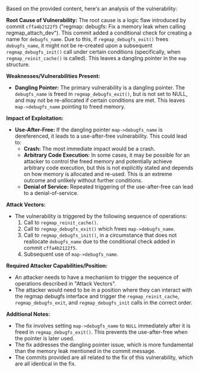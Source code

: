 Based on the provided content, here's an analysis of the vulnerability:

**Root Cause of Vulnerability:**
The root cause is a logic flaw introduced by commit `cffa4b2122f5` ("regmap: debugfs: Fix a memory leak when calling regmap\_attach\_dev"). This commit added a conditional check for creating a name for `debugfs_name`. Due to this, if `regmap_debugfs_exit()` frees `debugfs_name`, it might not be re-created upon a subsequent `regmap_debugfs_init()` call under certain conditions (specifically, when `regmap_reinit_cache()` is called).  This leaves a dangling pointer in the `map` structure.

**Weaknesses/Vulnerabilities Present:**
- **Dangling Pointer:** The primary vulnerability is a dangling pointer. The `debugfs_name` is freed in `regmap_debugfs_exit()`, but is not set to NULL, and may not be re-allocated if certain conditions are met. This leaves `map->debugfs_name` pointing to freed memory.

**Impact of Exploitation:**
-   **Use-After-Free:** If the dangling pointer `map->debugfs_name` is dereferenced, it leads to a use-after-free vulnerability. This could lead to:
    -   **Crash:** The most immediate impact would be a crash.
    -   **Arbitrary Code Execution:** In some cases, it may be possible for an attacker to control the freed memory and potentially achieve arbitrary code execution, but this is not explicitly stated and depends on how memory is allocated and re-used. This is an extreme outcome and unlikely without further conditions.
    -   **Denial of Service:** Repeated triggering of the use-after-free can lead to a denial-of-service.

**Attack Vectors:**
-   The vulnerability is triggered by the following sequence of operations:
    1.  Call to `regmap_reinit_cache()`.
    2.  Call to `regmap_debugfs_exit()` which frees `map->debugfs_name`.
    3.  Call to `regmap_debugfs_init()`, in a circumstance that does not reallocate `debugfs_name` due to the conditional check added in commit `cffa4b2122f5`.
    4.  Subsequent use of `map->debugfs_name`.

**Required Attacker Capabilities/Position:**
-   An attacker needs to have a mechanism to trigger the sequence of operations described in "Attack Vectors".
-   The attacker would need to be in a position where they can interact with the regmap debugfs interface and trigger the `regmap_reinit_cache`, `regmap_debugfs_exit`, and `regmap_debugfs_init` calls in the correct order.

**Additional Notes:**
- The fix involves setting `map->debugfs_name` to `NULL` immediately after it is freed in `regmap_debugfs_exit()`. This prevents the use-after-free when the pointer is later used.
- The fix addresses the dangling pointer issue, which is more fundamental than the memory leak mentioned in the commit message.
- The commits provided are all related to the fix of this vulnerability, which are all identical in the fix.